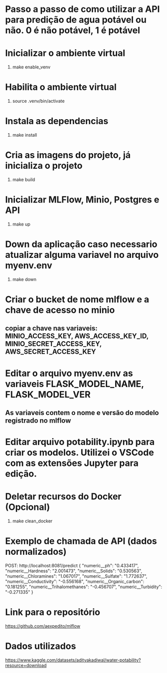 # Passo a passo de como utilizar a API para predição de agua potável ou não. 0 é não potável, 1 é potável

# Inicializar o ambiente virtual
1. make enable_venv

# Habilita o ambiente virtual
1. source .venv/bin/activate

# Instala as dependencias
1. make install

# Cria as imagens do projeto, já inicializa o projeto
1. make build

# Inicializar MLFlow, Minio, Postgres e API
1. make up

# Down da aplicação caso necessario atualizar alguma variavel no arquivo myenv.env
1. make down

# Criar o bucket de nome mlflow e a chave de acesso no minio
## copiar a chave nas variaveis: MINIO_ACCESS_KEY, AWS_ACCESS_KEY_ID, MINIO_SECRET_ACCESS_KEY, AWS_SECRET_ACCESS_KEY


# Editar o arquivo myenv.env as variaveis FLASK_MODEL_NAME, FLASK_MODEL_VER
## As variaveis contem o nome e versão do modelo registrado no mlflow

# Editar arquivo potability.ipynb para criar os modelos. Utilizei o VSCode com as extensões Jupyter para edição.

# Deletar recursos do Docker (Opcional)
1. make clean_docker


# Exemplo de chamada de API (dados normalizados)
POST: http://localhost:8081/predict
{
  "numeric__ph": "0.433417",
	"numeric__Hardness": "2.001473",
	"numeric__Solids": "0.530563",
	"numeric__Chloramines": "1.067017",
	"numeric__Sulfate": "1.772637",
	"numeric__Conductivity": "-0.556168",
	"numeric__Organic_carbon": "0.181255",
	"numeric__Trihalomethanes": "-0.456707",
	"numeric__Turbidity": "-0.271335"
}

# Link para o repositório
https://github.com/aexpedito/mlflow

# Dados utilizados
https://www.kaggle.com/datasets/adityakadiwal/water-potability?resource=download
